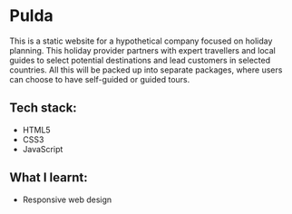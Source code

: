 # Pulda

This is a static website for a hypothetical company focused on holiday planning. This holiday provider partners with expert travellers and local guides to select potential destinations and lead customers in selected countries. All this will be packed up into separate packages, where users can choose to have self-guided or guided tours.

## Tech stack:
- HTML5
- CSS3
- JavaScript

## What I learnt:
- Responsive web design
